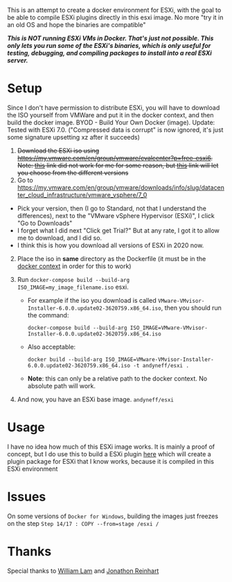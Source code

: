 This is an attempt to create a docker environment for ESXi, with the goal to be able to compile ESXi plugins directly in this esxi image. No more "try it in an old OS and hope the binaries are compatible"

***This is NOT running ESXi VMs in Docker. That's just not possible. This only lets you run some of the ESXi's binaries, which is only useful for testing, debugging, and compiling packages to install into a real ESXi server.***

# Setup

Since I don't have permission to distribute ESXi, you will have to download the
ISO yourself from VMWare and put it in the docker context, and then build the
docker image. BYOD - Build Your Own Docker (image). Update: Tested with ESXi 7.0. ("Compressed data is corrupt" is now ignored, it's just some signature upsetting xz after it succeeds)

1. ~~Download the ESXi iso using https://my.vmware.com/en/group/vmware/evalcenter?p=free-esxi6.
Note: [this](https://my.vmware.com/group/vmware/details?productId=614&downloadGroup=ESXI650A)
link did not work for me for some reason, but [this](https://my.vmware.com/group/vmware/info/slug/datacenter_cloud_infrastructure/vmware_vsphere_hypervisor_esxi/6_5) link will let you choose from the different versions~~
1. Go to https://my.vmware.com/en/group/vmware/downloads/info/slug/datacenter_cloud_infrastructure/vmware_vsphere/7_0
  - Pick your version, then (I go to Standard, not that I understand the differences), next to the "VMware vSphere Hypervisor (ESXi)", I click "Go to Downloads"
  - I forget what I did next "Click get Trial?" But at any rate, I got it to allow me to download, and I did so.
  - I think this is how you download all versions of ESXi in 2020 now.
2. Place the iso in **same** directory as the Dockerfile (it must be in the [docker context](https://docs.docker.com/engine/reference/commandline/build/#extended-description) in order for this to work)
3. Run `docker-compose build --build-arg ISO_IMAGE=my_image_filename.iso` esxi.
    - For example if the iso you download is called `VMware-VMvisor-Installer-6.0.0.update02-3620759.x86_64.iso`, then you should run the command:

          docker-compose build --build-arg ISO_IMAGE=VMware-VMvisor-Installer-6.0.0.update02-3620759.x86_64.iso

    - Also acceptable:

          docker build --build-arg ISO_IMAGE=VMware-VMvisor-Installer-6.0.0.update02-3620759.x86_64.iso -t andyneff/esxi .

    - **Note**: this can only be a relative path to the docker context. No absolute path will work.

4. And now, you have an ESXi base image. `andyneff/esxi`

# Usage

I have no idea how much of this ESXi image works. It is mainly a proof of concept, but I do use this to build a ESXi plugin [here](https://github.com/andyneff/esxi-nut/blob/master/Dockerfile) which will create a plugin package for ESXi that I know works, because it is compiled in this ESXi environment

# Issues

On some versions of `Docker for Windows`, building the images just freezes on the step `Step 14/17 : COPY --from=stage /esxi /`

# Thanks

Special thanks to [William Lam](https://www.virtuallyghetto.com/2011/08/how-to-create-and-modify-vgz-vmtar.html)
and [Jonathon Reinhart](https://github.com/JonathonReinhart/vmware-utils/blob/master/vtar/vtar.py)
